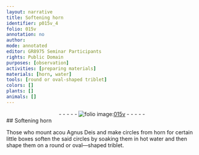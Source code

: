 ```yaml
---
layout: narrative
title: Softening horn
identifier: p015v_4
folio: 015v
annotation: no
author:
mode: annotated
editor: GR8975 Seminar Participants
rights: Public Domain
purposes: [observation]
activities: [preparing materials]
materials: [horn, water]
tools: [round or oval-shaped triblet]
colors: []
plants: []
animals: []
---
```


 <div class="folio" align="center">- - - - - <a href="http://gallica.bnf.fr/ark:/12148/btv1b10500001g/f36.item" target="_blank"><img src="https://cu-mkp.github.io/GR8975-edition/assets/photo-icon.png" alt="folio image: " style="display:inline-block; margin-bottom:-3px;"/>015v</a> - - - - - </div>  <span class="activity"></span> 
## Softening <span class="material">horn</span>

 
Those who mount <span class="foreign">acou</span> <span class="foreign">Agnus Dei</span>s and make circles from <span class="material">horn</span> for certain little boxes soften the said circles by soaking them in <span class="material_format">hot <span class="material">water</span></span> and then shape them on a <span class="tool">round or oval—shaped triblet</span>.
 